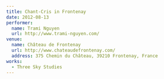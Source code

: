 ```yaml
---
title: Chant-Cris in Frontenay
date: 2012-08-13
performer:
  name: Trami Nguyen
  url: http://www.trami-nguyen.com/
venue:
  name: Château de Frontenay
  url: http://www.chateaudefrontenay.com/
  address: 375 Chemin du Château, 39210 Frontenay, France
works:
  - Three Sky Studies
---
```

